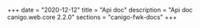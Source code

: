 +++
date        = "2020-12-12"
title       = "Api doc"
description = "Api doc canigo.web.core 2.2.0"
sections    = "canigo-fwk-docs"
+++